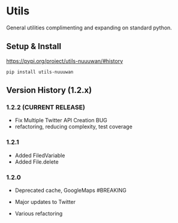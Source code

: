 # Utils

General utilities complimenting and expanding on standard python.

## Setup & Install

https://pypi.org/project/utils-nuuuwan/#history

```
pip install utils-nuuuwan
```

## Version History (1.2.x)


### 1.2.2 (CURRENT RELEASE)
* Fix Multiple Twitter API Creation BUG
* refactoring, reducing complexity, test coverage

### 1.2.1 
* Added FiledVariable  
* Added File.delete

### 1.2.0 
* Deprecated cache, GoogleMaps #BREAKING
* Major updates to Twitter 

* Various refactoring 
